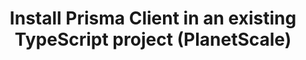 ---
title: 'Install Prisma Client in an existing TypeScript project (PlanetScale)'
sidebar_label: 'Install Prisma Client'
metaTitle: 'Install Prisma Client in your existing project using TypeScript and PlanetScale'
metaDescription: 'Install and generate Prisma Client in your existing TypeScript and PlanetScale project'
langSwitcher: ['typescript', 'node']
dbSwitcher: ['postgresql', 'mysql', 'sqlserver', 'planetscale', 'cockroachdb']
hide_table_of_contents: true
sidebar_class_name: hidden-sidebar
pagination_prev: getting-started/setup-prisma/add-to-existing-project/relational-databases/introspection-typescript-planetscale
pagination_next: getting-started/setup-prisma/add-to-existing-project/relational-databases/querying-the-database-typescript-planetscale
slugSwitch: /getting-started/setup-prisma/add-to-existing-project/relational-databases/install-prisma-client-
---
